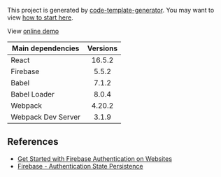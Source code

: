 This project is generated by [code-template-generator](https://www.npmjs.com/package/code-template-generator). You may want to view [how to start here](HOWTO.md).

View [online demo](https://nguyenkhois.github.io/react-firebase-login-logout/dist/)

|Main dependencies|Versions|
|---|:---:|
|React|16.5.2|
|Firebase|5.5.2|
|Babel|7.1.2|
|Babel Loader|8.0.4|
|Webpack|4.20.2|
|Webpack Dev Server|3.1.9|

## References
* [Get Started with Firebase Authentication on Websites](https://firebase.google.com/docs/auth/web/start)
* [Firebase - Authentication State Persistence](https://firebase.google.com/docs/auth/web/auth-state-persistence)